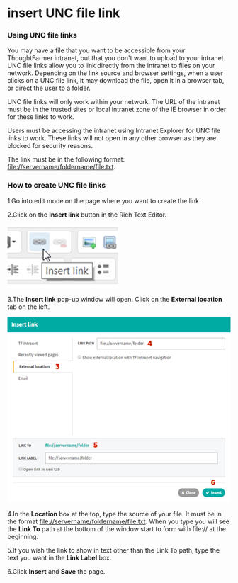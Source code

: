 # insert UNC file link



### Using UNC file links

You may have a file that you want to be accessible from your ThoughtFarmer intranet, but that you don't want to upload to your intranet. UNC file links allow you to link directly from the intranet to files on your network. Depending on the link source and browser settings, when a user clicks on a UNC file link, it may download the file, open it in a browser tab, or direct the user to a folder.  
  
UNC file links will only work within your network. The URL of the intranet must be in the trusted sites or local intranet zone of the IE browser in order for these links to work.  
  
Users must be accessing the intranet using Intranet Explorer for UNC file links to work. These links will not open in any other browser as they are blocked for security reasons.  
  
The link must be in the following format: [file://servername/foldername/file.txt](file://servername/foldername/file.txt).

### How to create UNC file links

1.Go into edit mode on the page where you want to create the link.

2.Click on the **Insert link** button in the Rich Text Editor.

![](../../../.gitbook/assets/1%20%28123%29.jpg)

3.The **Insert link** pop-up window will open. Click on the **External location** tab on the left.

![](../../../.gitbook/assets/2%20%2811%29.png)



4.In the **Location** box at the top, type the source of your file. It must be in the format [file://servername/foldername/file.txt](file://servername/foldername/file.txt). When you type you will see the **Link To** path at the bottom of the window start to form with file:// at the beginning.

5.If you wish the link to show in text other than the Link To path, type the text you want in the **Link Label** box.

6.Click **Insert** and **Save** the page.

